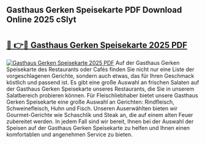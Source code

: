 ## Gasthaus Gerken Speisekarte PDF Download Online 2025 cSlyt

# <h2><a href="http://gcbqpl.nevu.top/?p=Gasthaus+Gerken+Speisekarte">🔗 👉🔴 Gasthaus Gerken Speisekarte 2025 PDF</a></h2>

[![Gasthaus Gerken Speisekarte 2025 PDF](https://i.imgur.com/dBaPXMq.png)](http://gcbqpl.nevu.top/?p=Gasthaus+Gerken+Speisekarte)
Auf der Gasthaus Gerken Speisekarte des Restaurants oder Cafés finden Sie nicht nur eine Liste der vorgeschlagenen Gerichte, sondern auch etwas, das für Ihren Geschmack köstlich und passend ist. Es gibt eine große Auswahl an frischen Salaten auf der Gasthaus Gerken Speisekarte unseres Restaurants, die Sie in unserem Salatbereich probieren können. Für Fleischliebhaber bietet unsere Gasthaus Gerken Speisekarte eine große Auswahl an Gerichten: Rindfleisch, Schweinefleisch, Huhn und Fisch. Unseren Auserwählten bieten wir Gourmet-Gerichte wie Schaschlik und Steak an, die auf einem alten Feuer zubereitet werden. In jedem Fall sind wir bereit, Ihnen bei der Auswahl der Speisen auf der Gasthaus Gerken Speisekarte zu helfen und Ihnen einen komfortablen und angenehmen Service zu bieten.
